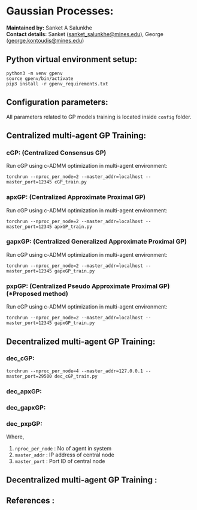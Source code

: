 # Gaussian Processes:

**Maintained by:** Sanket A Salunkhe  
**Contact details:** Sanket (sanket_salunkhe@mines.edu), George (george.kontoudis@mines.edu)

<!-- -------------------------------------------------------------------------------------- -->

## Python virtual environment setup:

```
python3 -m venv gpenv
source gpenv/bin/activate
pip3 install -r gpenv_requirements.txt
```


<!-- -------------------------------------------------------------------------------------- -->

## Configuration parameters:

All parameters related to GP models training is located inside `config` folder.


<!-- -------------------------------------------------------------------------------------- -->


## Centralized multi-agent GP Training:
### cGP: (Centralized Consensus GP)
Run  cGP using c-ADMM optimization in multi-agent environment:

```
torchrun --nproc_per_node=2 --master_addr=localhost --master_port=12345 cGP_train.py
```
<!-- 
Or
```
python3 -m torch.distributed.launch --nproc_per_node=2 --master_addr=localhost --master_port=12345 cgp_train.py
``` -->

### apxGP: (Centralized Approximate Proximal GP)
Run  cGP using c-ADMM optimization in multi-agent environment:

```
torchrun --nproc_per_node=2 --master_addr=localhost --master_port=12345 apxGP_train.py
```

### gapxGP: (Centralized Generalized Approximate Proximal GP)
Run  cGP using c-ADMM optimization in multi-agent environment:

```
torchrun --nproc_per_node=2 --master_addr=localhost --master_port=12345 gapxGP_train.py
```

### pxpGP: (Centralized Pseudo Approximate Proximal GP) (*Proposed method)
Run  cGP using c-ADMM optimization in multi-agent environment:

```
torchrun --nproc_per_node=2 --master_addr=localhost --master_port=12345 gapxGP_train.py
```

## Decentralized multi-agent GP Training:
### dec_cGP: 

```
torchrun --nproc_per_node=4 --master_addr=127.0.0.1 --master_port=29500 dec_cGP_train.py 
```

### dec_apxGP:



### dec_gapxGP:


### dec_pxpGP:



Where,

1. `nproc_per_node` : No of agent in system
2. `master_addr` :  IP address of central node
3. `master_port` : Port ID of central node


<!-- -------------------------------------------------------------------------------------- -->

## Decentralized multi-agent GP Training :



<!-- -------------------------------------------------------------------------------------- -->

## References :